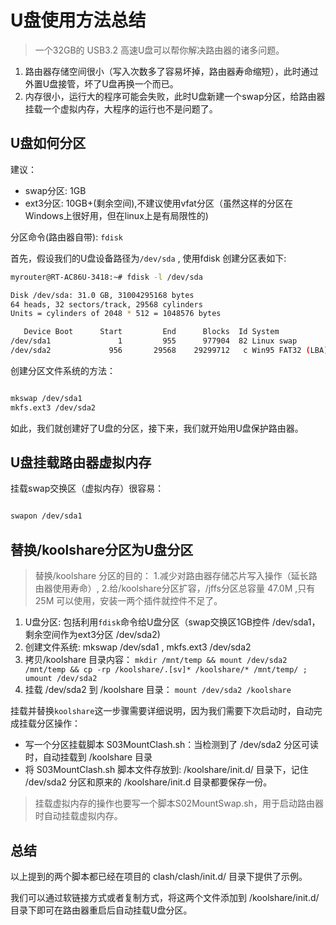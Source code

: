 # U盘使用方法总结

> 一个32GB的 USB3.2 高速U盘可以帮你解决路由器的诸多问题。

1. 路由器存储空间很小（写入次数多了容易坏掉，路由器寿命缩短），此时通过外置U盘接管，坏了U盘再换一个而已。
2. 内存很小，运行大的程序可能会失败，此时U盘新建一个swap分区，给路由器挂载一个虚拟内存，大程序的运行也不是问题了。



## U盘如何分区

建议：
- swap分区: 1GB
- ext3分区: 10GB+(剩余空间),不建议使用vfat分区（虽然这样的分区在Windows上很好用，但在linux上是有局限性的)


分区命令(路由器自带): `fdisk`

首先，假设我们的U盘设备路径为`/dev/sda` , 使用fdisk 创建分区表如下:
```bash
myrouter@RT-AC86U-3418:~# fdisk -l /dev/sda

Disk /dev/sda: 31.0 GB, 31004295168 bytes
64 heads, 32 sectors/track, 29568 cylinders
Units = cylinders of 2048 * 512 = 1048576 bytes

   Device Boot      Start         End      Blocks  Id System
/dev/sda1               1         955      977904  82 Linux swap
/dev/sda2             956       29568    29299712   c Win95 FAT32 (LBA)
```

创建分区文件系统的方法：

```bash

mkswap /dev/sda1
mkfs.ext3 /dev/sda2

```


如此，我们就创建好了U盘的分区，接下来，我们就开始用U盘保护路由器。

## U盘挂载路由器虚拟内存


挂载swap交换区（虚拟内存）很容易：

```bash

swapon /dev/sda1

```


## 替换/koolshare分区为U盘分区
> 替换/koolshare 分区的目的： 1.减少对路由器存储芯片写入操作（延长路由器使用寿命）, 2.给/koolshare分区扩容，/jffs分区总容量 47.0M ,只有25M 可以使用，安装一两个插件就控件不足了。

1. U盘分区: 包括利用`fdisk`命令给U盘分区（swap交换区1GB控件 /dev/sda1，剩余空间作为ext3分区 /dev/sda2)
2. 创建文件系统: mkswap /dev/sda1  , mkfs.ext3 /dev/sda2 
3. 拷贝/koolshare 目录内容： `mkdir /mnt/temp && mount /dev/sda2 /mnt/temp && cp -rp /koolshare/.[sv]* /koolshare/* /mnt/temp/ ; umount /dev/sda2`
4. 挂载 /dev/sda2 到 /koolshare 目录： `mount /dev/sda2 /koolshare`



挂载并替换`koolshare`这一步骤需要详细说明，因为我们需要下次启动时，自动完成挂载分区操作：
- 写一个分区挂载脚本 S03MountClash.sh：当检测到了 /dev/sda2 分区可读时，自动挂载到 /koolshare 目录
- 将 S03MountClash.sh 脚本文件存放到: /koolshare/init.d/ 目录下，记住 /dev/sda2 分区和原来的 /koolshare/init.d 目录都要保存一份。

> 挂载虚拟内存的操作也要写一个脚本S02MountSwap.sh，用于启动路由器时自动挂载虚拟内存。 


## 总结

以上提到的两个脚本都已经在项目的 clash/clash/init.d/ 目录下提供了示例。

我们可以通过软链接方式或者复制方式，将这两个文件添加到 /koolshare/init.d/ 目录下即可在路由器重启后自动挂载U盘分区。



